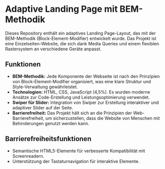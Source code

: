 # Adaptive Landing Page mit BEM-Methodik

Dieses Repository enthält ein adaptives Landing Page-Layout, das mit der BEM-Methodik (Block-Element-Modifier) entwickelt wurde. Das Projekt ist eine Einzelseiten-Website, die sich dank Media Queries und einem flexiblen Rastersystem an verschiedene Geräte anpasst.

## Funktionen

- **BEM-Methodik:** Jede Komponente der Webseite ist nach den Prinzipien von Block-Element-Modifier organisiert, was eine klare Struktur und Style-Verwaltung gewährleistet.
- **Technologien:** HTML, CSS, JavaScript (4,5%). Es wurden moderne Ansätze zur Code-Erstellung und Leistungsoptimierung verwendet.
- **Swiper für Slider:** Integration von Swiper zur Erstellung interaktiver und adaptiver Slider auf der Seite.
- **Barrierefreiheit:** Das Projekt hält sich an die Prinzipien der Web-Barrierefreiheit, um sicherzustellen, dass die Website von Menschen mit Behinderungen genutzt werden kann.

## Barrierefreiheitsfunktionen

- Semantische HTML5-Elemente für verbesserte Kompatibilität mit Screenreadern.
- Unterstützung der Tastaturnavigation für interaktive Elemente.
